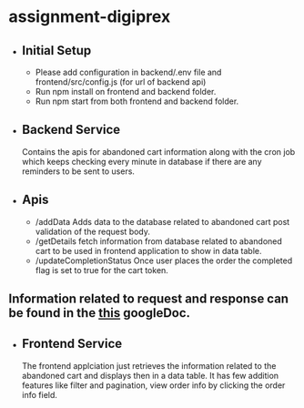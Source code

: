 # assignment-digiprex

- ## Initial Setup
  - Please add configuration in backend/.env file and frontend/src/config.js (for url of backend api)
  - Run npm install on frontend and backend folder.
  - Run npm start from both frontend and backend folder.
 
- ## Backend Service
  Contains the apis for abandoned cart information along with the cron job which keeps checking every minute in database if there are any reminders to be sent to users.
- ## Apis
  - /addData
    Adds data to the database related to abandoned cart post validation of the request body.
  - /getDetails
    fetch information from database related to abandoned cart to be used in frontend application to show in data table.
  - /updateCompletionStatus
    Once user places the order the completed flag is set to true for the cart token.
## Information related to request and response can be found in the [this](https://docs.google.com/document/d/1BhInt8ftw1E6vUyVbdnFkmKJqaY58Q2G-eZm73M6zEk/edit?usp=sharing) googleDoc.

- ## Frontend Service
    The frontend applciation just retrieves the information related to the abandoned cart and displays then in a data table. It has few addition features like filter and pagination, view order info by clicking the order info field.
